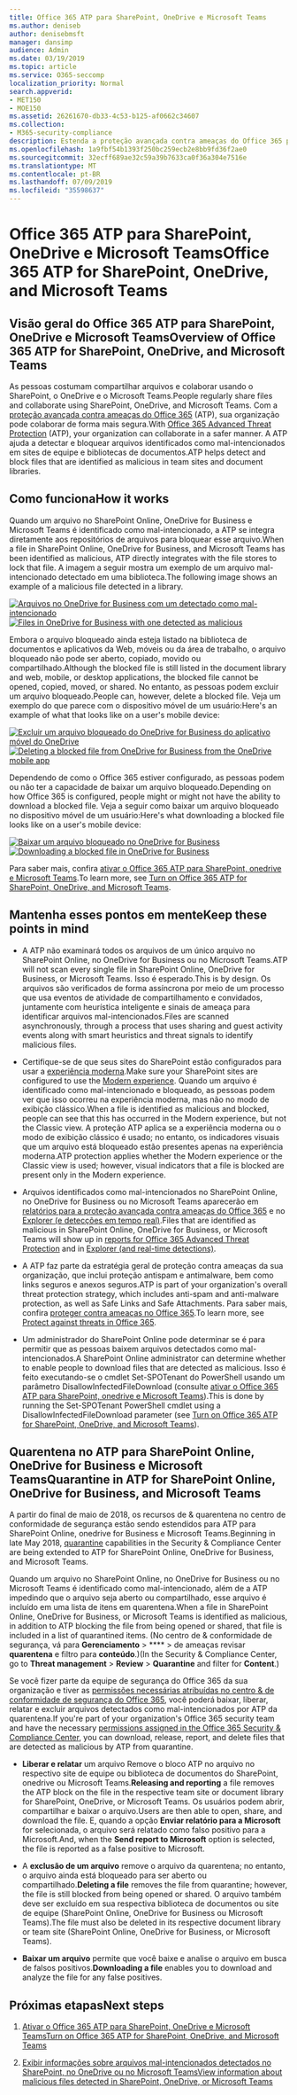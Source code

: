 ```yaml
---
title: Office 365 ATP para SharePoint, OneDrive e Microsoft Teams
ms.author: deniseb
author: denisebmsft
manager: dansimp
audience: Admin
ms.date: 03/19/2019
ms.topic: article
ms.service: O365-seccomp
localization_priority: Normal
search.appverid:
- MET150
- MOE150
ms.assetid: 26261670-db33-4c53-b125-af0662c34607
ms.collection:
- M365-security-compliance
description: Estenda a proteção avançada contra ameaças do Office 365 para arquivos no SharePoint Online, OneDrive for Business e Microsoft Teams para permitir a colaboração mais segura para sua organização.
ms.openlocfilehash: 1a9fbf54b1393f250bc259ecb2e8bb9fd36f2ae0
ms.sourcegitcommit: 32ecff689ae32c59a39b7633ca0f36a304e7516e
ms.translationtype: MT
ms.contentlocale: pt-BR
ms.lasthandoff: 07/09/2019
ms.locfileid: "35598637"
---
```

# <a name="office-365-atp-for-sharepoint-onedrive-and-microsoft-teams"></a><span data-ttu-id="9d8f8-103">Office 365 ATP para SharePoint, OneDrive e Microsoft Teams</span><span class="sxs-lookup"><span data-stu-id="9d8f8-103">Office 365 ATP for SharePoint, OneDrive, and Microsoft Teams</span></span>

## <a name="overview-of-office-365-atp-for-sharepoint-onedrive-and-microsoft-teams"></a><span data-ttu-id="9d8f8-104">Visão geral do Office 365 ATP para SharePoint, OneDrive e Microsoft Teams</span><span class="sxs-lookup"><span data-stu-id="9d8f8-104">Overview of Office 365 ATP for SharePoint, OneDrive, and Microsoft Teams</span></span>

<span data-ttu-id="9d8f8-105">As pessoas costumam compartilhar arquivos e colaborar usando o SharePoint, o OneDrive e o Microsoft Teams.</span><span class="sxs-lookup"><span data-stu-id="9d8f8-105">People regularly share files and collaborate using SharePoint, OneDrive, and Microsoft Teams.</span></span> <span data-ttu-id="9d8f8-106">Com a [proteção avançada contra ameaças do Office 365](office-365-atp.md) (ATP), sua organização pode colaborar de forma mais segura.</span><span class="sxs-lookup"><span data-stu-id="9d8f8-106">With [Office 365 Advanced Threat Protection](office-365-atp.md) (ATP), your organization can collaborate in a safer manner.</span></span> <span data-ttu-id="9d8f8-107">A ATP ajuda a detectar e bloquear arquivos identificados como mal-intencionados em sites de equipe e bibliotecas de documentos.</span><span class="sxs-lookup"><span data-stu-id="9d8f8-107">ATP helps detect and block files that are identified as malicious in team sites and document libraries.</span></span>  
  
## <a name="how-it-works"></a><span data-ttu-id="9d8f8-108">Como funciona</span><span class="sxs-lookup"><span data-stu-id="9d8f8-108">How it works</span></span>

<span data-ttu-id="9d8f8-109">Quando um arquivo no SharePoint Online, OneDrive for Business e Microsoft Teams é identificado como mal-intencionado, a ATP se integra diretamente aos repositórios de arquivos para bloquear esse arquivo.</span><span class="sxs-lookup"><span data-stu-id="9d8f8-109">When a file in SharePoint Online, OneDrive for Business, and Microsoft Teams has been identified as malicious, ATP directly integrates with the file stores to lock that file.</span></span> <span data-ttu-id="9d8f8-110">A imagem a seguir mostra um exemplo de um arquivo mal-intencionado detectado em uma biblioteca.</span><span class="sxs-lookup"><span data-stu-id="9d8f8-110">The following image shows an example of a malicious file detected in a library.</span></span>
  
<span data-ttu-id="9d8f8-111">[![Arquivos no OneDrive for Business com um detectado como mal-intencionado](media/2bba71cc-7ad1-4799-8b9d-d56f923db3a7.png)](https://support.office.com/article/01e902ad-a903-4e0f-b093-1e1ac0c37ad2)</span><span class="sxs-lookup"><span data-stu-id="9d8f8-111">[![Files in OneDrive for Business with one detected as malicious](media/2bba71cc-7ad1-4799-8b9d-d56f923db3a7.png)](https://support.office.com/article/01e902ad-a903-4e0f-b093-1e1ac0c37ad2)</span></span>
  
<span data-ttu-id="9d8f8-112">Embora o arquivo bloqueado ainda esteja listado na biblioteca de documentos e aplicativos da Web, móveis ou da área de trabalho, o arquivo bloqueado não pode ser aberto, copiado, movido ou compartilhado.</span><span class="sxs-lookup"><span data-stu-id="9d8f8-112">Although the blocked file is still listed in the document library and web, mobile, or desktop applications, the blocked file cannot be opened, copied, moved, or shared.</span></span> <span data-ttu-id="9d8f8-113">No entanto, as pessoas podem excluir um arquivo bloqueado.</span><span class="sxs-lookup"><span data-stu-id="9d8f8-113">People can, however, delete a blocked file.</span></span> <span data-ttu-id="9d8f8-114">Veja um exemplo do que parece com o dispositivo móvel de um usuário:</span><span class="sxs-lookup"><span data-stu-id="9d8f8-114">Here's an example of what that looks like on a user's mobile device:</span></span>
  
<span data-ttu-id="9d8f8-115">[![Excluir um arquivo bloqueado do OneDrive for Business do aplicativo móvel do OneDrive](media/cb1c1705-fd0a-45b8-9a26-c22503011d54.png)](https://support.office.com/article/01e902ad-a903-4e0f-b093-1e1ac0c37ad2)</span><span class="sxs-lookup"><span data-stu-id="9d8f8-115">[![Deleting a blocked file from OneDrive for Business from the OneDrive mobile app](media/cb1c1705-fd0a-45b8-9a26-c22503011d54.png)](https://support.office.com/article/01e902ad-a903-4e0f-b093-1e1ac0c37ad2)</span></span>
  
<span data-ttu-id="9d8f8-116">Dependendo de como o Office 365 estiver configurado, as pessoas podem ou não ter a capacidade de baixar um arquivo bloqueado.</span><span class="sxs-lookup"><span data-stu-id="9d8f8-116">Depending on how Office 365 is configured, people might or might not have the ability to download a blocked file.</span></span> <span data-ttu-id="9d8f8-117">Veja a seguir como baixar um arquivo bloqueado no dispositivo móvel de um usuário:</span><span class="sxs-lookup"><span data-stu-id="9d8f8-117">Here's what downloading a blocked file looks like on a user's mobile device:</span></span>
  
<span data-ttu-id="9d8f8-118">[![Baixar um arquivo bloqueado no OneDrive for Business](media/be288a82-bdd8-4371-93d8-1783db3b61bc.png)](https://support.office.com/article/01e902ad-a903-4e0f-b093-1e1ac0c37ad2)</span><span class="sxs-lookup"><span data-stu-id="9d8f8-118">[![Downloading a blocked file in OneDrive for Business](media/be288a82-bdd8-4371-93d8-1783db3b61bc.png)](https://support.office.com/article/01e902ad-a903-4e0f-b093-1e1ac0c37ad2)</span></span>
  
<span data-ttu-id="9d8f8-119">Para saber mais, confira [ativar o Office 365 ATP para SharePoint, onedrive e Microsoft Teams](turn-on-atp-for-spo-odb-and-teams.md).</span><span class="sxs-lookup"><span data-stu-id="9d8f8-119">To learn more, see [Turn on Office 365 ATP for SharePoint, OneDrive, and Microsoft Teams](turn-on-atp-for-spo-odb-and-teams.md).</span></span>
  
## <a name="keep-these-points-in-mind"></a><span data-ttu-id="9d8f8-120">Mantenha esses pontos em mente</span><span class="sxs-lookup"><span data-stu-id="9d8f8-120">Keep these points in mind</span></span>

- <span data-ttu-id="9d8f8-121">A ATP não examinará todos os arquivos de um único arquivo no SharePoint Online, no OneDrive for Business ou no Microsoft Teams.</span><span class="sxs-lookup"><span data-stu-id="9d8f8-121">ATP will not scan every single file in SharePoint Online, OneDrive for Business, or Microsoft Teams.</span></span> <span data-ttu-id="9d8f8-122">Isso é esperado.</span><span class="sxs-lookup"><span data-stu-id="9d8f8-122">This is by design.</span></span> <span data-ttu-id="9d8f8-123">Os arquivos são verificados de forma assíncrona por meio de um processo que usa eventos de atividade de compartilhamento e convidados, juntamente com heurística inteligente e sinais de ameaça para identificar arquivos mal-intencionados.</span><span class="sxs-lookup"><span data-stu-id="9d8f8-123">Files are scanned asynchronously, through a process that uses sharing and guest activity events along with smart heuristics and threat signals to identify malicious files.</span></span>

- <span data-ttu-id="9d8f8-124">Certifique-se de que seus sites do SharePoint estão configurados para usar a [experiência moderna](https://docs.microsoft.com/sharepoint/guide-to-sharepoint-modern-experience).</span><span class="sxs-lookup"><span data-stu-id="9d8f8-124">Make sure your SharePoint sites are configured to use the [Modern experience](https://docs.microsoft.com/sharepoint/guide-to-sharepoint-modern-experience).</span></span> <span data-ttu-id="9d8f8-125">Quando um arquivo é identificado como mal-intencionado e bloqueado, as pessoas podem ver que isso ocorreu na experiência moderna, mas não no modo de exibição clássico.</span><span class="sxs-lookup"><span data-stu-id="9d8f8-125">When a file is identified as malicious and blocked, people can see that this has occurred in the Modern experience, but not the Classic view.</span></span> <span data-ttu-id="9d8f8-126">A proteção ATP aplica se a experiência moderna ou o modo de exibição clássico é usado; no entanto, os indicadores visuais que um arquivo está bloqueado estão presentes apenas na experiência moderna.</span><span class="sxs-lookup"><span data-stu-id="9d8f8-126">ATP protection applies whether the Modern experience or the Classic view is used; however, visual indicators that a file is blocked are present only in the Modern experience.</span></span>
    
- <span data-ttu-id="9d8f8-127">Arquivos identificados como mal-intencionados no SharePoint Online, no OneDrive for Business ou no Microsoft Teams aparecerão em [relatórios para a proteção avançada contra ameaças do Office 365](view-reports-for-atp.md) e no [Explorer (e detecções em tempo real)](threat-explorer.md).</span><span class="sxs-lookup"><span data-stu-id="9d8f8-127">Files that are identified as malicious in SharePoint Online, OneDrive for Business, or Microsoft Teams will show up in [reports for Office 365 Advanced Threat Protection](view-reports-for-atp.md) and in [Explorer (and real-time detections)](threat-explorer.md).</span></span>
    
- <span data-ttu-id="9d8f8-128">A ATP faz parte da estratégia geral de proteção contra ameaças da sua organização, que inclui proteção antispam e antimalware, bem como links seguros e anexos seguros.</span><span class="sxs-lookup"><span data-stu-id="9d8f8-128">ATP is part of your organization's overall threat protection strategy, which includes anti-spam and anti-malware protection, as well as Safe Links and Safe Attachments.</span></span> <span data-ttu-id="9d8f8-129">Para saber mais, confira [proteger contra ameaças no Office 365](protect-against-threats.md).</span><span class="sxs-lookup"><span data-stu-id="9d8f8-129">To learn more, see [Protect against threats in Office 365](protect-against-threats.md).</span></span>
    
- <span data-ttu-id="9d8f8-130">Um administrador do SharePoint Online pode determinar se é para permitir que as pessoas baixem arquivos detectados como mal-intencionados.</span><span class="sxs-lookup"><span data-stu-id="9d8f8-130">A SharePoint Online administrator can determine whether to enable people to download files that are detected as malicious.</span></span> <span data-ttu-id="9d8f8-131">Isso é feito executando-se o cmdlet Set-SPOTenant do PowerShell usando um parâmetro DisallowInfectedFileDownload (consulte [ativar o Office 365 ATP para SharePoint, onedrive e Microsoft Teams](turn-on-atp-for-spo-odb-and-teams.md)).</span><span class="sxs-lookup"><span data-stu-id="9d8f8-131">This is done by running the Set-SPOTenant PowerShell cmdlet using a DisallowInfectedFileDownload parameter (see [Turn on Office 365 ATP for SharePoint, OneDrive, and Microsoft Teams](turn-on-atp-for-spo-odb-and-teams.md)).</span></span>
    
## <a name="quarantine-in-atp-for-sharepoint-online-onedrive-for-business-and-microsoft-teams"></a><span data-ttu-id="9d8f8-132">Quarentena no ATP para SharePoint Online, OneDrive for Business e Microsoft Teams</span><span class="sxs-lookup"><span data-stu-id="9d8f8-132">Quarantine in ATP for SharePoint Online, OneDrive for Business, and Microsoft Teams</span></span>

 <span data-ttu-id="9d8f8-133">A partir do final de maio [](quarantine-email-messages.md) de 2018, os recursos de &amp; quarentena no centro de conformidade de segurança estão sendo estendidos para ATP para SharePoint Online, onedrive for Business e Microsoft Teams.</span><span class="sxs-lookup"><span data-stu-id="9d8f8-133">Beginning in late May 2018, [quarantine](quarantine-email-messages.md) capabilities in the Security &amp; Compliance Center are being extended to ATP for SharePoint Online, OneDrive for Business, and Microsoft Teams.</span></span>
  
<span data-ttu-id="9d8f8-134">Quando um arquivo no SharePoint Online, no OneDrive for Business ou no Microsoft Teams é identificado como mal-intencionado, além de a ATP impedindo que o arquivo seja aberto ou compartilhado, esse arquivo é incluído em uma lista de itens em quarentena.</span><span class="sxs-lookup"><span data-stu-id="9d8f8-134">When a file in SharePoint Online, OneDrive for Business, or Microsoft Teams is identified as malicious, in addition to ATP blocking the file from being opened or shared, that file is included in a list of quarantined items.</span></span> <span data-ttu-id="9d8f8-135">(No centro de &amp; conformidade de segurança, vá para **Gerenciamento** \> \*\*\*\* \> de ameaças revisar **quarentena** e filtro para **conteúdo**.)</span><span class="sxs-lookup"><span data-stu-id="9d8f8-135">(In the Security &amp; Compliance Center, go to **Threat management** \> **Review** \> **Quarantine** and filter for **Content**.)</span></span> 
  
<span data-ttu-id="9d8f8-136">Se você fizer parte da equipe de segurança do Office 365 da sua organização e tiver as [permissões necessárias atribuídas no centro &amp; de conformidade de segurança do Office 365](permissions-in-the-security-and-compliance-center.md), você poderá baixar, liberar, relatar e excluir arquivos detectados como mal-intencionados por ATP da quarentena.</span><span class="sxs-lookup"><span data-stu-id="9d8f8-136">If you're part of your organization's Office 365 security team and have the necessary [permissions assigned in the Office 365 Security &amp; Compliance Center](permissions-in-the-security-and-compliance-center.md), you can download, release, report, and delete files that are detected as malicious by ATP from quarantine.</span></span>
  
- <span data-ttu-id="9d8f8-137">**Liberar e relatar** um arquivo Remove o bloco ATP no arquivo no respectivo site de equipe ou biblioteca de documentos do SharePoint, onedrive ou Microsoft Teams.</span><span class="sxs-lookup"><span data-stu-id="9d8f8-137">**Releasing and reporting** a file removes the ATP block on the file in the respective team site or document library for SharePoint, OneDrive, or Microsoft Teams.</span></span> <span data-ttu-id="9d8f8-138">Os usuários podem abrir, compartilhar e baixar o arquivo.</span><span class="sxs-lookup"><span data-stu-id="9d8f8-138">Users are then able to open, share, and download the file.</span></span> <span data-ttu-id="9d8f8-139">E, quando a opção **Enviar relatório para a Microsoft** for selecionada, o arquivo será relatado como falso positivo para a Microsoft.</span><span class="sxs-lookup"><span data-stu-id="9d8f8-139">And, when the **Send report to Microsoft** option is selected, the file is reported as a false positive to Microsoft.</span></span> 
    
- <span data-ttu-id="9d8f8-140">A **exclusão de um arquivo** remove o arquivo da quarentena; no entanto, o arquivo ainda está bloqueado para ser aberto ou compartilhado.</span><span class="sxs-lookup"><span data-stu-id="9d8f8-140">**Deleting a file** removes the file from quarantine; however, the file is still blocked from being opened or shared.</span></span> <span data-ttu-id="9d8f8-141">O arquivo também deve ser excluído em sua respectiva biblioteca de documentos ou site de equipe (SharePoint Online, OneDrive for Business ou Microsoft Teams).</span><span class="sxs-lookup"><span data-stu-id="9d8f8-141">The file must also be deleted in its respective document library or team site (SharePoint Online, OneDrive for Business, or Microsoft Teams).</span></span> 
    
- <span data-ttu-id="9d8f8-142">**Baixar um arquivo** permite que você baixe e analise o arquivo em busca de falsos positivos.</span><span class="sxs-lookup"><span data-stu-id="9d8f8-142">**Downloading a file** enables you to download and analyze the file for any false positives.</span></span> 
    
## <a name="next-steps"></a><span data-ttu-id="9d8f8-143">Próximas etapas</span><span class="sxs-lookup"><span data-stu-id="9d8f8-143">Next steps</span></span>

1. [<span data-ttu-id="9d8f8-144">Ativar o Office 365 ATP para SharePoint, OneDrive e Microsoft Teams</span><span class="sxs-lookup"><span data-stu-id="9d8f8-144">Turn on Office 365 ATP for SharePoint, OneDrive, and Microsoft Teams</span></span>](turn-on-atp-for-spo-odb-and-teams.md)
    
2. [<span data-ttu-id="9d8f8-145">Exibir informações sobre arquivos mal-intencionados detectados no SharePoint, no OneDrive ou no Microsoft Teams</span><span class="sxs-lookup"><span data-stu-id="9d8f8-145">View information about malicious files detected in SharePoint, OneDrive, or Microsoft Teams</span></span>](malicious-files-detected-in-spo-odb-or-teams.md)
    
